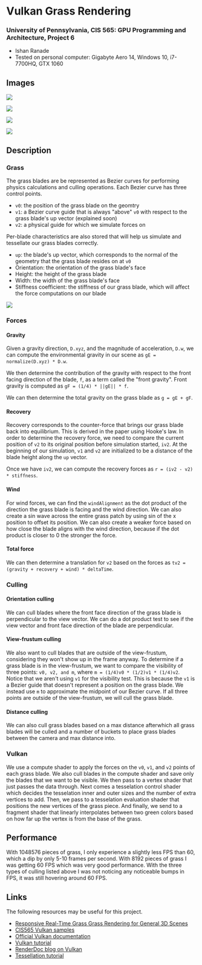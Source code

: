 Vulkan Grass Rendering
========================
### University of Pennsylvania, CIS 565: GPU Programming and Architecture, Project 6

* Ishan Ranade
* Tested on personal computer: Gigabyte Aero 14, Windows 10, i7-7700HQ, GTX 1060

## Images

![](demo.gif)

![](grass1.JPG)

![](grass2.JPG)

![](grass3.JPG)

## Description

### Grass

The grass blades are be represented as Bezier curves for performing physics calculations and culling operations.
Each Bezier curve has three control points.
* `v0`: the position of the grass blade on the geomtry
* `v1`: a Bezier curve guide that is always "above" `v0` with respect to the grass blade's up vector (explained soon)
* `v2`: a physical guide for which we simulate forces on

Per-blade characteristics are also stored that will help us simulate and tessellate our grass blades correctly.
* `up`: the blade's up vector, which corresponds to the normal of the geometry that the grass blade resides on at `v0`
* Orientation: the orientation of the grass blade's face
* Height: the height of the grass blade
* Width: the width of the grass blade's face
* Stiffness coefficient: the stiffness of our grass blade, which will affect the force computations on our blade

![](bezier.jpg)

### Forces

#### Gravity

Given a gravity direction, `D.xyz`, and the magnitude of acceleration, `D.w`, we can compute the environmental gravity in
our scene as `gE = normalize(D.xyz) * D.w`.

We then determine the contribution of the gravity with respect to the front facing direction of the blade, `f`, 
as a term called the "front gravity". Front gravity is computed as `gF = (1/4) * ||gE|| * f`.

We can then determine the total gravity on the grass blade as `g = gE + gF`.

#### Recovery

Recovery corresponds to the counter-force that brings our grass blade back into equilibrium. This is derived in the paper using Hooke's law.
In order to determine the recovery force, we need to compare the current position of `v2` to its original position before
simulation started, `iv2`. At the beginning of our simulation, `v1` and `v2` are initialized to be a distance of the blade height along the `up` vector.

Once we have `iv2`, we can compute the recovery forces as `r = (iv2 - v2) * stiffness`.

#### Wind

For wind forces, we can find the `windAlignment` as the dot product of the direction the grass blade is facing and the wind direction.  We can also create a sin wave across the entire grass patch by using sin of the x position to offset its position.  We can also create a weaker force based on how close the blade aligns with the wind direction, because if the dot product is closer to 0 the stronger the force.

#### Total force

We can then determine a translation for `v2` based on the forces as `tv2 = (gravity + recovery + wind) * deltaTime`.

### Culling

#### Orientation culling

We can cull blades where the front face direction of the grass blade is perpendicular to the view vector.  We can do a dot product test to see if the view vector and front face direction of the blade are perpendicular.

#### View-frustum culling

We also want to cull blades that are outside of the view-frustum, considering they won't show up in the frame anyway. To determine if
a grass blade is in the view-frustum, we want to compare the visibility of three points: `v0, v2, and m`, where `m = (1/4)v0 * (1/2)v1 * (1/4)v2`.
Notice that we aren't using `v1` for the visibility test. This is because the `v1` is a Bezier guide that doesn't represent a position on the grass blade.  We instead use `m` to approximate the midpoint of our Bezier curve.  If all three points are outside of the view-frustum, we will cull the grass blade.

#### Distance culling

We can also cull grass blades based on a max distance afterwhich all grass blades will be culled and a number of buckets to place grass blades between the camera and max distance into.

### Vulkan

We use a compute shader to apply the forces on the `v0`, `v1`, and `v2` points of each grass blade.  We also cull blades in the compute shader and save only the blades that we want to be visible.  We then pass to a vertex shader that just passes the data through.  Next comes a tesselation control shader which decides the tesselation inner and outer sizes and the number of extra vertices to add.  Then, we pass to a tesselation evaluation shader that positions the new vertices of the grass piece.  And finally, we send to a fragment shader that linearly interpolates between two green colors based on how far up the vertex is from the base of the grass.

## Performance

With 1048576 pieces of grass, I only experience a slightly less FPS than 60, which a dip by only 5-10 frames per second.  With 8192 pieces of grass I was getting 60 FPS which was very good performance.  With the three types of culling listed above I was not noticing any noticeable bumps in FPS, it was still hovering around 60 FPS.

## Links

The following resources may be useful for this project.

* [Responsive Real-Time Grass Grass Rendering for General 3D Scenes](https://www.cg.tuwien.ac.at/research/publications/2017/JAHRMANN-2017-RRTG/JAHRMANN-2017-RRTG-draft.pdf)
* [CIS565 Vulkan samples](https://github.com/CIS565-Fall-2018/Vulkan-Samples)
* [Official Vulkan documentation](https://www.khronos.org/registry/vulkan/)
* [Vulkan tutorial](https://vulkan-tutorial.com/)
* [RenderDoc blog on Vulkan](https://renderdoc.org/vulkan-in-30-minutes.html)
* [Tessellation tutorial](http://in2gpu.com/2014/07/12/tessellation-tutorial-opengl-4-3/)
